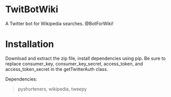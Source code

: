 # TwitBotWiki
A Twitter bot for Wikipedia searches. @BotForWiki!

# Installation

Download and extract the zip file, install dependencies using pip. Be sure to replace consumer_key, consumer_key_secret, access_token, and access_token_secret in the getTwitterAuth class.

Dependencies:
> pyshorteners, wikipedia, tweepy

